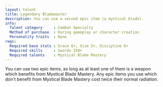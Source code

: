 ```yaml
---
layout: talent
title: Legendary Blademaster
description: You can use a second epic item (a mystical blade).
info:
  Talent category     : Combat Specialty
  Method of purchase  : During gameplay or character creation
  Personality traits  : None
reqs:
  Required base stats : Grace 6+, Size 5+, Discipline 6+
  Required skills     : Swords 150+
  Required talents    : Mystical Blade Mastery
---
```


You can use two epic items, as long as at least one of them is a weapon which
benefits from Mystical Blade Mastery.  Any epic items you use which don't
benefit from Mystical Blade Mastery cost twice their normal radiation.
